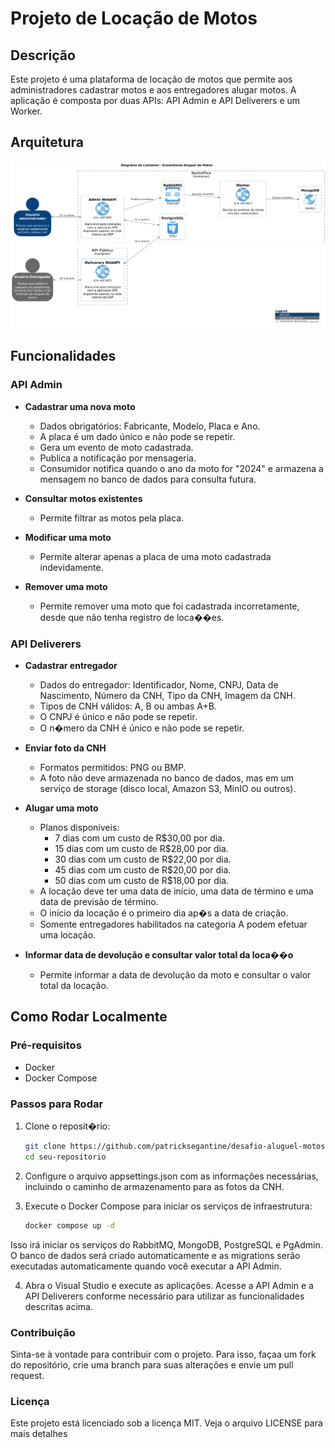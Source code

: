 # Projeto de Locação de Motos

## Descrição

Este projeto é uma plataforma de locação de motos que permite aos administradores cadastrar motos e aos entregadores alugar motos. A aplicação é composta por duas APIs: API Admin e API Deliverers e um Worker.

## Arquitetura

![Arquitetura](docs/diagrama-container.png "Arquitetura")

## Funcionalidades

### API Admin

- **Cadastrar uma nova moto**
  - Dados obrigatórios: Fabricante, Modelo, Placa e Ano.
  - A placa é um dado único e não pode se repetir.
  - Gera um evento de moto cadastrada.
  - Publica a notificação por mensageria.
  - Consumidor notifica quando o ano da moto for "2024" e armazena a mensagem no banco de dados para consulta futura.

- **Consultar motos existentes**
  - Permite filtrar as motos pela placa.

- **Modificar uma moto**
  - Permite alterar apenas a placa de uma moto cadastrada indevidamente.

- **Remover uma moto**
  - Permite remover uma moto que foi cadastrada incorretamente, desde que não tenha registro de loca��es.


### API Deliverers
- **Cadastrar entregador**
  - Dados do entregador: Identificador, Nome, CNPJ, Data de Nascimento, Número da CNH, Tipo da CNH, Imagem da CNH.
  - Tipos de CNH válidos: A, B ou ambas A+B.
  - O CNPJ é único e não pode se repetir.
  - O n�mero da CNH é único e não pode se repetir.

- **Enviar foto da CNH**
  - Formatos permitidos: PNG ou BMP.
  - A foto não deve armazenada no banco de dados, mas em um serviço de storage (disco local, Amazon S3, MinIO ou outros).

- **Alugar uma moto**
  - Planos disponíveis:
    - 7 dias com um custo de R$30,00 por dia.
    - 15 dias com um custo de R$28,00 por dia.
    - 30 dias com um custo de R$22,00 por dia.
    - 45 dias com um custo de R$20,00 por dia.
    - 50 dias com um custo de R$18,00 por dia.
  - A locação deve ter uma data de início, uma data de término e uma data de previsão de término.
  - O início da locação é o primeiro dia ap�s a data de criação.
  - Somente entregadores habilitados na categoria A podem efetuar uma locação.

- **Informar data de devolução e consultar valor total da loca��o**
  - Permite informar a data de devolução da moto e consultar o valor total da locação.

## Como Rodar Localmente

### Pré-requisitos

- Docker
- Docker Compose

### Passos para Rodar

1. Clone o reposit�rio:
   ```bash
   git clone https://github.com/patricksegantine/desafio-aluguel-motos.git
   cd seu-repositorio
   ```
2. Configure o arquivo appsettings.json com as informações necessárias, incluindo o caminho de armazenamento para as fotos da CNH.

3. Execute o Docker Compose para iniciar os serviços de infraestrutura:
   ```bash
   docker compose up -d
   ```

Isso irá iniciar os serviços do RabbitMQ, MongoDB, PostgreSQL e PgAdmin. O banco de dados será criado automaticamente e as migrations serão executadas automaticamente quando você executar a API Admin.

4. Abra o Visual Studio e execute as aplicações. Acesse a API Admin e a API Deliverers conforme necessário para utilizar as funcionalidades descritas acima.

### Contribuição

Sinta-se à vontade para contribuir com o projeto. Para isso, façaa um fork do repositório, crie uma branch para suas alterações e envie um pull request.

### Licença

Este projeto está licenciado sob a licença MIT. Veja o arquivo LICENSE para mais detalhes